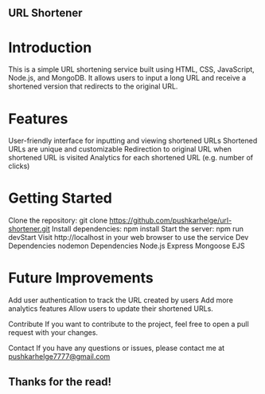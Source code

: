## URL Shortener

# Introduction
This is a simple URL shortening service built using HTML, CSS, JavaScript, Node.js, and MongoDB. It allows users to input a long URL and receive a shortened version that redirects to the original URL.

# Features
User-friendly interface for inputting and viewing shortened URLs
Shortened URLs are unique and customizable
Redirection to original URL when shortened URL is visited
Analytics for each shortened URL (e.g. number of clicks)

# Getting Started
Clone the repository: git clone https://github.com/pushkarhelge/url-shortener.git
Install dependencies: npm install
Start the server: npm run devStart
Visit http://localhost in your web browser to use the service
Dev Dependencies
nodemon
Dependencies
Node.js
Express
Mongoose
EJS

# Future Improvements
Add user authentication to track the URL created by users
Add more analytics features
Allow users to update their shortened URLs.

Contribute
If you want to contribute to the project, feel free to open a pull request with your changes.

Contact
If you have any questions or issues, please contact me at pushkarhelge7777@gmail.com

## Thanks for the read!
